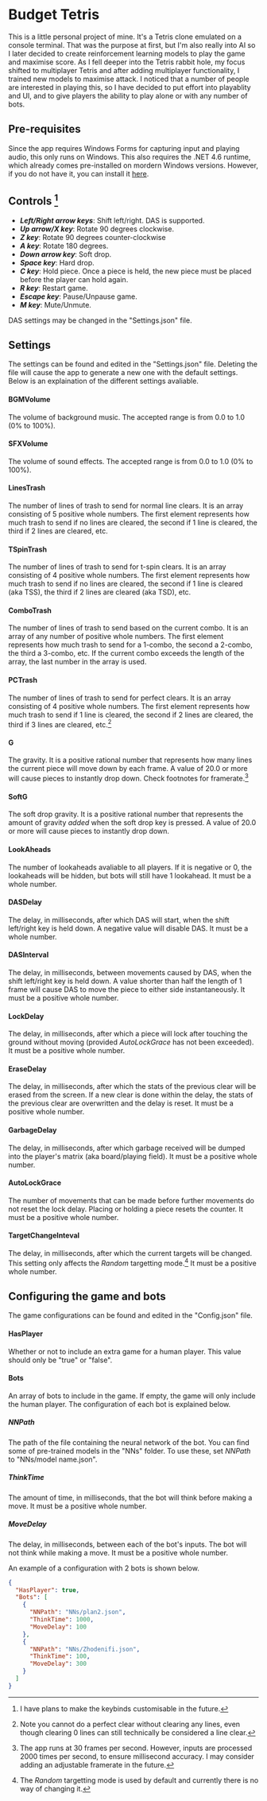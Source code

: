 # Budget Tetris
This is a little personal project of mine. It's a Tetris clone emulated on a console terminal.
That was the purpose at first, but I'm also really into AI so I later decided to create reinforcement learning models to play the game and maximise score.
As I fell deeper into the Tetris rabbit hole, my focus shifted to multiplayer Tetris and after adding multiplayer functionality, I trained new models to maximise attack.
I noticed that a number of people are interested in playing this, so I have decided to put effort into playablity and UI, and to give players the ability to play alone or with any number of bots.

## Pre-requisites
Since the app requires Windows Forms for capturing input and playing audio, this only runs on Windows.
This also requires the .NET 4.6 runtime, which already comes pre-installed on mordern Windows versions. However, if you do not have it, you can install it [here](https://dotnet.microsoft.com/en-us/download/dotnet-framework/thank-you/net46-web-installer).

## Controls [^1]
- ***Left/Right arrow keys***: Shift left/right. DAS is supported.
- ***Up arrow/X key***: Rotate 90 degrees clockwise.
- ***Z key***: Rotate 90 degrees counter-clockwise
- ***A key***: Rotate 180 degrees.
- ***Down arrow key***: Soft drop.
- ***Space key***: Hard drop.
- ***C key***: Hold piece. Once a piece is held, the new piece must be placed before the player can hold again.
- ***R key***: Restart game.
- ***Escape key***: Pause/Unpause game.
- ***M key***: Mute/Unmute.

DAS settings may be changed in the "Settings.json" file.

## Settings
The settings can be found and edited in the "Settings.json" file.
Deleting the file will cause the app to generate a new one with the default settings.
Below is an explaination of the different settings avaliable.

#### BGMVolume
The volume of background music.
The accepted range is from 0.0 to 1.0 (0% to 100%).

#### SFXVolume
The volume of sound effects.
The accepted range is from 0.0 to 1.0 (0% to 100%).

#### LinesTrash
The number of lines of trash to send for normal line clears.
It is an array consisting of 5 positive whole numbers.
The first element represents how much trash to send if no lines are cleared, the second if 1 line is cleared, the third if 2 lines are cleared, etc.

#### TSpinTrash
The number of lines of trash to send for t-spin clears.
It is an array consisting of 4 positive whole numbers.
The first element represents how much trash to send if no lines are cleared, the second if 1 line is cleared (aka TSS), the third if 2 lines are cleared (aka TSD), etc.

#### ComboTrash
The number of lines of trash to send based on the current combo.
It is an array of any number of positive whole numbers.
The first element represents how much trash to send for a 1-combo, the second a 2-combo, the third a 3-combo, etc.
If the current combo exceeds the length of the array, the last number in the array is used.

#### PCTrash
The number of lines of trash to send for perfect clears.
It is an array consisting of 4 positive whole numbers.
The first element represents how much trash to send if 1 line is cleared, the second if 2 lines are cleared, the third if 3 lines are cleared, etc.[^2]

#### G
The gravity.
It is a positive rational number that represents how many lines the current piece will move down by each frame.
A value of 20.0 or more will cause pieces to instantly drop down.
Check footnotes for framerate.[^3]

#### SoftG
The soft drop gravity.
It is a positive rational number that represents the amount of gravity *added* when the soft drop key is pressed.
A value of 20.0 or more will cause pieces to instantly drop down.

#### LookAheads
The number of lookaheads avaliable to all players.
If it is negative or 0, the lookaheads will be hidden, but bots will still have 1 lookahead.
It must be a whole number.

#### DASDelay
The delay, in milliseconds, after which DAS will start, when the shift left/right key is held down.
A negative value will disable DAS.
It must be a whole number.

#### DASInterval
The delay, in milliseconds, between movements caused by DAS, when the shift left/right key is held down.
A value shorter than half the length of 1 frame will cause DAS to move the piece to either side instantaneously.
It must be a positive whole number.

#### LockDelay
The delay, in milliseconds, after which a piece will lock after touching the ground without moving (provided *AutoLockGrace* has not been exceeded).
It must be a positive whole number.

#### EraseDelay
The delay, in milliseconds, after which the stats of the previous clear will be erased from the screen.
If a new clear is done within the delay, the stats of the previous clear are overwritten and the delay is reset.
It must be a positive whole number.

#### GarbageDelay
The delay, in milliseconds, after which garbage received will be dumped into the player's matrix (aka board/playing field).
It must be a positive whole number.

#### AutoLockGrace
The number of movements that can be made before further movements do not reset the lock delay.
Placing or holding a piece resets the counter.
It must be a positive whole number.

#### TargetChangeInteval
The delay, in milliseconds, after which the current targets will be changed.
This setting only affects the *Random* targetting mode.[^4]
It must be a positive whole number.

## Configuring the game and bots
The game configurations can be found and edited in the "Config.json" file.

#### HasPlayer
Whether or not to include an extra game for a human player.
This value should only be "true" or "false".

#### Bots
An array of bots to include in the game.
If empty, the game will only include the human player.
The configuration of each bot is explained below.

##### NNPath
The path of the file containing the neural network of the bot.
You can find some of pre-trained models in the "NNs" folder.
To use these, set *NNPath* to "NNs/model name.json".

##### ThinkTime
The amount of time, in milliseconds, that the bot will think before making a move.
It must be a positive whole number.

##### MoveDelay
The delay, in milliseconds, between each of the bot's inputs.
The bot will not think while making a move.
It must be a positive whole number.

An example of a configuration with 2 bots is shown below.
```json
{
  "HasPlayer": true,
  "Bots": [
	{
	  "NNPath": "NNs/plan2.json",
	  "ThinkTime": 1000,
	  "MoveDelay": 100
	},
	{
	  "NNPath": "NNs/Zhodenifi.json",
	  "ThinkTime": 100,
	  "MoveDelay": 300
	}
  ]
}
```


[^1]: I have plans to make the keybinds customisable in the future.
[^2]: Note you cannot do a perfect clear without clearing any lines, even though clearing 0 lines can still technically be considered a line clear.
[^3]: The app runs at 30 frames per second. However, inputs are processed 2000 times per second, to ensure millisecond accuracy. I may consider adding an adjustable framerate in the future.
[^4]: The *Random* targetting mode is used by default and currently there is no way of changing it.
